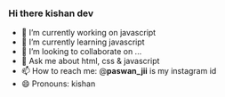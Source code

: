 ### Hi there kishan dev

- 🔭 I’m currently working on javascript
- 🌱 I’m currently learning javascript
- 👯 I’m looking to collaborate on ...
- 💬 Ask me about html, css & javascript
- 📫 How to reach me: @__paswan_jii__ is my instagram id
- 😄 Pronouns: kishan
